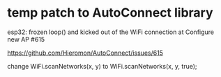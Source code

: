# temp patch to AutoConnect library

esp32: frozen loop() and kicked out of the WiFi connection at Configure new AP #615

https://github.com/Hieromon/AutoConnect/issues/615


change WiFi.scanNetworks(x, y) to WiFi.scanNetworks(x, y, true);


